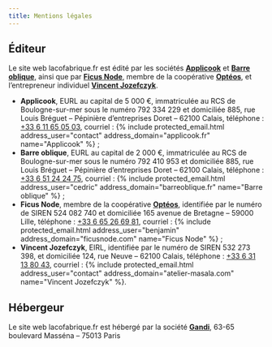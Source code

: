 ```yaml
---
title: Mentions légales
---
```


## Éditeur

Le site web lacofabrique.fr est édité par les sociétés **[Applicook]** et **[Barre oblique]**, ainsi que par **[Ficus Node]**, membre de la coopérative **[Optéos]**, et l’entrepreneur individuel **[Vincent Jozefczyk]**.

[Applicook]: http://www.applicook.fr "Site web de Applicook, EURL en développement web et mobile"
[Barre oblique]: http://barreoblique.fr "Site web de Barre oblique, EURL en conception et ergonomie web"
[Ficus Node]: https://ficusnode.com "Site web de Ficus Node, entreprise en développement et administration web"
[Optéos]: http://www.opteos.fr/ "Site web de Optéos, société coopérative d’activité et d’emploi dans le domaine de l’innovation sociale et du numérique"
[Vincent Jozefczyk]: http://www.atelier-masala.com "Site web de Atelier Masala, EIRL en communication, ilustration et webdesign"

- **Applicook**, EURL au capital de 5&nbsp;000&nbsp;€, immatriculée au RCS de Boulogne-sur-mer sous le numéro 792 334 229 et domiciliée 885, rue Louis Bréguet&nbsp;– Pépinière d’entreprises Doret&nbsp;– 62100 Calais, téléphone&nbsp;: [+33 6 11 65 05 03], courriel&nbsp;: {% include protected_email.html address_user="contact" address_domain="applicook.fr" name="Applicook" %}&nbsp;;
- **Barre oblique**, EURL au capital de 2&nbsp;000&nbsp;€, immatriculée au RCS de Boulogne-sur-mer sous le numéro 792 410 953 et domiciliée 885, rue Louis Bréguet&nbsp;– Pépinière d’entreprises Doret&nbsp;– 62100 Calais, téléphone&nbsp;: [+33 6 51 24 24 75], courriel&nbsp;: {% include protected_email.html address_user="cedric" address_domain="barreoblique.fr" name="Barre oblique" %}&nbsp;;
- **Ficus Node**, membre de la coopérative **[Optéos]**, identifiée par le numéro de SIREN 524 082 740 et domiciliée 165 avenue de Bretagne&nbsp;– 59000 Lille, téléphone&nbsp;: [+33 6 65 26 69 81], courriel&nbsp;: {% include protected_email.html address_user="benjamin" address_domain="ficusnode.com" name="Ficus Node" %}&nbsp;;
- **Vincent Jozefczyk**, EIRL, identifiée par le numéro de SIREN 532 273 398, et domiciliée 124, rue Neuve&nbsp;– 62100 Calais, téléphone&nbsp;: [+33 6 31 13 80 43], courriel&nbsp;: {% include protected_email.html address_user="contact" address_domain="atelier-masala.com" name="Vincent Jozefczyk" %}.

[+33 6 11 65 05 03]: +33611650503 "Contacter Applicook par téléphone"
[+33 6 51 24 24 75]: +33651242475 "Contacter Barre oblique par téléphone"
[+33 6 65 26 69 81]: +33665266981 "Contacter Ficus Node par téléphone"
[+33 6 31 13 80 43]: +33631138043 "Contacter Vincent Jozefczyk par téléphone"

## Hébergeur

Le site web lacofabrique.fr est hébergé par la société **[Gandi]**, 63-65 boulevard Masséna&nbsp;– 75013 Paris

[Gandi]: https://www.gandi.net/ "Site web de Gandi, prestataire d’hébergement"
[+33 1 70 37 76 61]: tel:+33170377661 "Contacter Gandi par téléphone"

